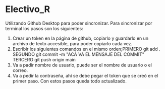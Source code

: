 # Electivo_R
Utilizando Github Desktop para poder sincronizar.
Para sincronizar por terminal los pasos son los siguientes:
1) Crear un token en la página de github, copiarlo y guardarlo en un archivo de texto accesible, para poder copiarlo cada vez.
2) Escribir los siguientes comandos en el mismo orden;PRIMERO git add . SEGUNDO git commit -m "ACÁ VA EL MENSAJE DEL COMMIT" TERCERO git push origin main
3) Va a padir nombre de usuario, puede ser el nombre de usuario o el correo.
4) Va a pedir la contraseña, ahí se debe pegar el token que se creó en el primer paso.
Con estos pasos queda todo actualizado.

